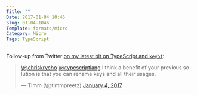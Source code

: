 ```yaml
---
Title: ""
Date: 2017-01-04 10:46
Slug: 01-04-1046
Template: formats/micro
Category: Micro
Tags: TypeScript
---
```


Follow-up from Twitter [on my latest bit on TypeScript and `keyof`][orig]:

[orig]: http://www.chriskrycho.com/2017/typescript-keyof-follow-up.html

<blockquote class="twitter-tweet" data-lang="en"><p lang="en" dir="ltr"><a href="https://twitter.com/chriskrycho">\@chriskrycho</a> <a href="https://twitter.com/typescriptlang">\@typescriptlang</a> I think a benefit of your previous solution is that you can rename keys and all their usages.</p>&mdash; Timm (\@timmpreetz) <a href="https://twitter.com/timmpreetz/status/816672215924097024">January 4, 2017</a></blockquote> <script async src="//platform.twitter.com/widgets.js" charset="utf-8"></script>
